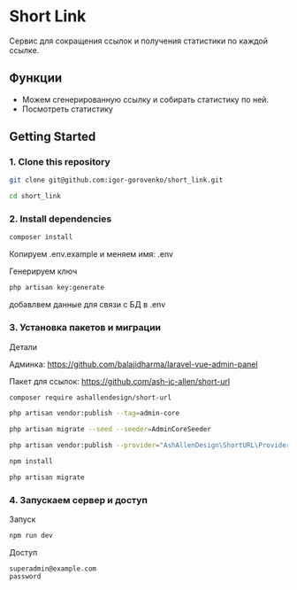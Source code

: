 # Short Link

Cервис для сокращения ссылок и получения статистики по каждой ссылке.

## Функции

- Можем сгенерированную ссылку и собирать статистику по ней.
- Посмотреть статистику

## Getting Started

### 1. Clone this repository

```bash
git clone git@github.com:igor-gorovenko/short_link.git
```

```bash
cd short_link
```

### 2. Install dependencies

```bash
composer install
```

Копируем .env.example и меняем имя: .env

Генерируем ключ
```bash
php artisan key:generate
```

добавлвем данные для связи с БД в .env

### 3. Установка пакетов и миграции

Детали

Админка: https://github.com/balajidharma/laravel-vue-admin-panel

Пакет для ссылок: https://github.com/ash-jc-allen/short-url 

```bash
composer require ashallendesign/short-url
```

```bash
php artisan vendor:publish --tag=admin-core
```
```bash
php artisan migrate --seed --seeder=AdminCoreSeeder
```
```bash
php artisan vendor:publish --provider="AshAllenDesign\ShortURL\Providers\ShortURLProvider"
```

```bash
npm install
```

```bash
php artisan migrate
```

### 4. Запускаем сервер и доступ

Запуск
```bash
npm run dev
```

Доступ
```
superadmin@example.com
password
```
